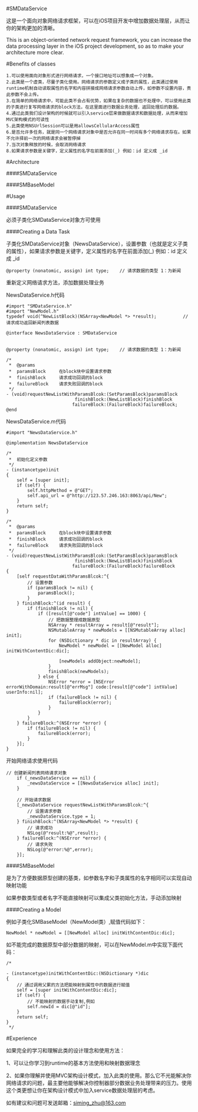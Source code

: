 #SMDataService

这是一个面向对象网络请求框架，可以在iOS项目开发中增加数据处理层，从而让你的架构更加的清晰。

This is an object-oriented network request framework, you can increase the data processing layer in the iOS project development, so as to make your architecture more clear.



#Benefits of classes

    1.可以使用面向对象形式进行网络请求，一个接口地址可以想象成一个对象。
    2.此类是一个虚类，尽量子类化使用。网络请求的参数定义成子类的属性，此类通过使用runtime机制自动读取属性的名字和内容拼接成网络请求参数自动上传，如参数不设置内容，责此参数不会上传。
    3.在简单的网络请求中，可能此类不会占有优势，如果在复杂的数据也不处理中，可以使用此类的子类进行复写网络请求的block方法，在这里面进行数据业务处理，返回处理后的数据。
    4.通过此类我们设计架构的时候就可以引入service层来做数据请求和数据处理，从而来增加MVC架构模式的可读性
    5.此类使用NSUrlSession可以是用allowsCellularAccess属性
    6.是否允许多任务，就是同一个网络请求对象中是否允许在同一时间有多个网络请求存在。如果不允许择前一次的网络请求会被暂停掉
    7.当次对象释放的时候，会取消网络请求
    8.如果请求参数是关键字，定义属性的名字在前面添加(_) 例如：id 定义成 _id



#Architecture

####SMDataService

####SMBaseModel



#Usage

####SMDataService

必须子类化SMDataService对象方可使用

####Creating a Data Task

子类化SMDataService对象（NewsDataService），设置参数（也就是定义子类的属性），如果请求参数是关键字，定义属性的名字在前面添加(_) 例如：id 定义成 _id

    @property (nonatomic, assign) int type;    // 请求数据的类型 1：为新闻

重新定义网络请求方法，添加数据处理业务 

NewsDataService.h代码

    #import "SMDataService.h"
    #import "NewModel.h"
    typedef void(^NewListBlock)(NSArray<NewModel *> *result);          // 请求成功返回新闻列表数据
    
    @interface NewsDataService : SMDataService
    
    
    @property (nonatomic, assign) int type;    // 请求数据的类型 1：为新闻
    
    /*
     *  @params
     *  paramsBlock     在block块中设置请求参数
     *  finishBlock     请求成功回调的block
     *  failureBlock    请求失败回调的block
     */
    - (void)requestNewListWithParamsBlcok:(SetParamsBlock)paramsBlock
                              finishBlock:(NewListBlock)finishBlock
                             failureBlock:(FailureBlock)failureBlock;
    @end

NewsDataService.m代码

    #import "NewsDataService.h"
    
    @implementation NewsDataService
    
    /*
     *  初始化定义参数
     */
    - (instancetype)init
    {
        self = [super init];
        if (self) {
            self.httpMethod = @"GET";
            self.api_url = @"http://123.57.246.163:8063/api/New";
        }
        return self;
    }
    
    /*
     *  @params
     *  paramsBlock     在block块中设置请求参数
     *  finishBlock     请求成功回调的block
     *  failureBlock    请求失败回调的block
     */
    - (void)requestNewListWithParamsBlcok:(SetParamsBlock)paramsBlock
                              finishBlock:(NewListBlock)finishBlock
                             failureBlock:(FailureBlock)failureBlock
    {
        [self requestDataWithParamsBlcok:^{
            // 设置参数
            if (paramsBlock != nil) {
                paramsBlock();
            }
        } finishBlock:^(id result) {
            if (finishBlock != nil) {
                if ([result[@"code"] intValue] == 1000) {
                    // 把数据整理成数据原型
                    NSArray * resultArray = result[@"result"];
                    NSMutableArray * newModels = [[NSMutableArray alloc] init];
                    for (NSDictionary * dic in resultArray) {
                        NewModel * newModel = [[NewModel alloc] initWithContentDic:dic];
                        
                        [newModels addObject:newModel];
                    }
                    finishBlock(newModels);
                } else {
                    NSError *error = [NSError errorWithDomain:result[@"errMsg"] code:[result[@"code"] intValue] userInfo:nil];
                    if (failureBlock != nil) {
                        failureBlock(error);
                    }
                }
            }
        } failureBlock:^(NSError *error) {
            if (failureBlock != nil) {
                failureBlock(error);
            }
        }];
    }

开始网络请求使用代码

    // 创建新闻列表网络请求对象
        if (_newsDataService == nil) {
            _newsDataService = [[NewsDataService alloc] init];
        }
        
        // 开始请求数据
        [_newsDataService requestNewListWithParamsBlcok:^{
            // 设置请求参数
            _newsDataService.type = 1;
        } finishBlock:^(NSArray<NewModel *> *result) {
            // 请求成功
            NSLog(@"result:%@",result);
        } failureBlock:^(NSError *error) {
            // 请求失败
            NSLog(@"error:%@",error);
        }];

####SMBaseModel

是为了方便数据原型创建的基类，如参数名字和子类属性的名字相同可以实现自动映射功能

如果参数类型或者名字不能直接映射可以集成父类初始化方法，手动添加映射

####Creating a Model

例如子类化SMBaseModel（NewModel类）,赋值代码如下：

    NewModel * newModel = [[NewModel alloc] initWithContentDic:dic];

如不能完成的数据原型中部分数据的映射，可以在NewModel.m中实现下面代码：

    /*
     
    - (instancetype)initWithContentDic:(NSDictionary *)dic
    {
        // 通过调用父累的方法把能映射到属性中的数据进行赋值
        self = [super initWithContentDic:dic];
        if (self) {
            // 不能映射的数据手动复制,例如
            self.newId = dic[@"id"];
        }
        return self;
    }
     */



#Experience

如果完全的学习和理解此类的设计理念和使用方法：

1、可以让你学习到runtime的基本方法使用和映射数据理念

2、如果你理解并使用MVC架构设计模式，加入此类的使用。那么它不光能解决你网络请求的问题，最主要他能够解决你控制器部分数据业务处理带来的压力。使用这个类更想让你在架构设计模式中加入service数据处理层的考虑。

如有建议和问题可发送邮箱：siming_zhu@163.com
